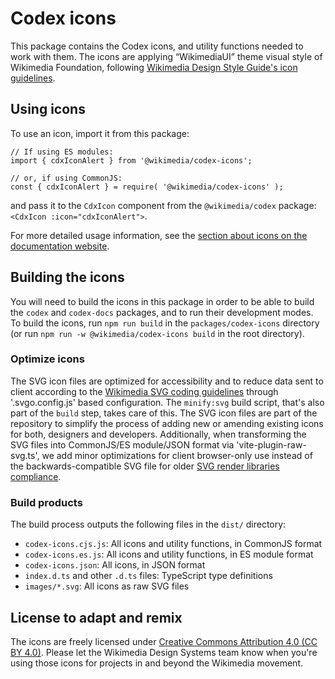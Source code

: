 # Codex icons

This package contains the Codex icons, and utility functions needed to work with them.
The icons are applying “WikimediaUI” theme visual style of Wikimedia Foundation, following
[Wikimedia Design Style Guide's icon guidelines](https://design.wikimedia.org/style-guide/visual-style_icons.html).

## Using icons
To use an icon, import it from this package:
```
// If using ES modules:
import { cdxIconAlert } from '@wikimedia/codex-icons';

// or, if using CommonJS:
const { cdxIconAlert } = require( '@wikimedia/codex-icons' );
```
and pass it to the `CdxIcon` component from the `@wikimedia/codex` package:
`<CdxIcon :icon="cdxIconAlert">`.

For more detailed usage information, see the
[section about icons on the documentation website](https://doc.wikimedia.org/codex/main/icons/overview.html).

## Building the icons
You will need to build the icons in this package in order to be able to build the `codex`
and `codex-docs` packages, and to run their development modes. To build the icons, run
`npm run build` in the `packages/codex-icons` directory (or run
`npm run -w @wikimedia/codex-icons build` in the root directory).

### Optimize icons
The SVG icon files are optimized for accessibility and to reduce data sent to client according to
the [Wikimedia SVG coding guidelines](https://www.mediawiki.org/wiki/Manual:Coding_conventions/SVG)
through '.svgo.config.js' based configuration. The `minify:svg` build script, that's also part of
the `build` step, takes care of this. The SVG icon files are part of the repository to simplify the
process of adding new or amending existing icons for both, designers and developers.
Additionally, when transforming the SVG files into CommonJS/ES module/JSON format via
'vite-plugin-raw-svg.ts', we add minor optimizations for client browser-only use instead of the
backwards-compatible SVG file for older [SVG render libraries compliance](https://github.com/svg/svgo/pull/1353).

### Build products
The build process outputs the following files in the `dist/` directory:
- `codex-icons.cjs.js`: All icons and utility functions, in CommonJS format
- `codex-icons.es.js`: All icons and utility functions, in ES module format
- `codex-icons.json`: All icons, in JSON format
- `index.d.ts` and other `.d.ts` files: TypeScript type definitions
- `images/*.svg`: All icons as raw SVG files

## License to adapt and remix
The icons are freely licensed under [Creative Commons Attribution 4.0 (CC BY 4.0)](https://creativecommons.org/licenses/by/4.0/). Please let the Wikimedia Design Systems team know when you're using those icons for projects
in and beyond the Wikimedia movement.